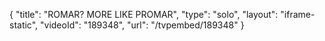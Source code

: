 {
    "title": "ROMAR? MORE LIKE PROMAR",
    "type": "solo",
    "layout": "iframe-static",
    "videoId": "189348",
    "url": "\/tvpembed\/189348"
}